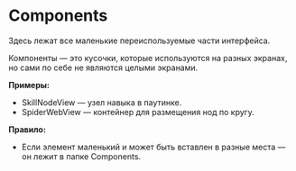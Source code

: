 # Components

Здесь лежат все маленькие переиспользуемые части интерфейса.

Компоненты — это кусочки, которые используются на разных экранах, но сами по себе не являются целыми экранами.

**Примеры:**
- SkillNodeView — узел навыка в паутинке.
- SpiderWebView — контейнер для размещения нод по кругу.

**Правило:**
- Если элемент маленький и может быть вставлен в разные места — он лежит в папке Components.
